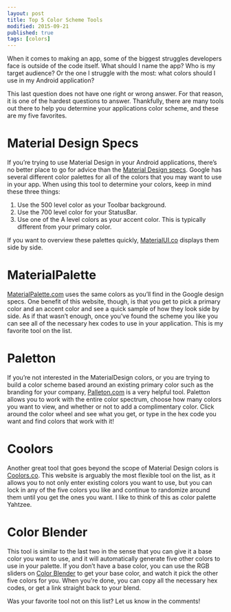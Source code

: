 ```yaml
---
layout: post
title: Top 5 Color Scheme Tools
modified: 2015-09-21
published: true
tags: [colors]
---
```


When it comes to making an app, some of the biggest struggles developers face is outside of the code itself. What should I name the app? Who is my target audience? Or the one I struggle with the most: what colors should I use in my Android application?

This last question does not have one right or wrong answer. For that reason, it is one of the hardest questions to answer. Thankfully, there are many tools out there to help you determine your applications color scheme, and these are my five favorites.

<!--more-->

# Material Design Specs

If you’re trying to use Material Design in your Android applications, there’s no better place to go for advice than the [Material Design specs](https://www.google.com/design/spec/style/color.html#color-color-palette). Google has several different color palettes for all of the colors that you may want to use in your app. When using this tool to determine your colors, keep in mind these three things:

1. Use the 500 level color as your Toolbar background.
2. Use the 700 level color for your StatusBar.
3. Use one of the A level colors as your accent color. This is typically different from your primary color.

If you want to overview these palettes quickly, [MaterialUI.co](http://www.materialui.co/colors) displays them side by side.

# MaterialPalette

[MaterialPalette.com](http://www.materialpalette.com/) uses the same colors as you’ll find in the Google design specs. One benefit of this website, though, is that you get to pick a primary color and an accent color and see a quick sample of how they look side by side. As if that wasn’t enough, once you’ve found the scheme you like you can see all of the necessary hex codes to use in your application. This is my favorite tool on the list.

# Paletton

If you’re not interested in the MaterialDesign colors, or you are trying to build a color scheme based around an existing primary color such as the branding for your company, [Palleton.com](http://paletton.com/) is a very helpful tool. Paletton allows you to work with the entire color spectrum, choose how many colors you want to view, and whether or not to add a complimentary color. Click around the color wheel and see what you get, or type in the hex code you want and find colors that work with it!

# Coolors

Another great tool that goes beyond the scope of Material Design colors is [Coolors.co](https://coolors.co/). This website is arguably the most flexible tool on the list, as it allows you to not only enter existing colors you want to use, but you can lock in any of the five colors you like and continue to randomize around them until you get the ones you want. I like to think of this as color palette Yahtzee.

# Color Blender

This tool is similar to the last two in the sense that you can give it a base color you want to use, and it will automatically generate five other colors to use in your palette. If you don’t have a base color, you can use the RGB sliders on [Color Blender](http://www.colorblender.com/) to get your base color, and watch it pick the other five colors for you. When you’re done, you can copy all the necessary hex codes, or get a link straight back to your blend.

Was your favorite tool not on this list? Let us know in the comments!